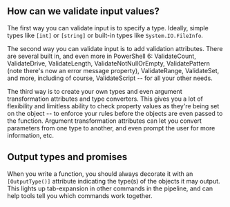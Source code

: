 ## How can we validate input values?

The first way you can validate input is to specify a type. Ideally, simple types like `[int]` or `[string]` or built-in types like `System.IO.FileInfo`.

The second way you can validate input is to add validation attributes. There are several built in, and even more in PowerShell 6: ValidateCount, ValidateDrive, ValidateLength, ValidateNotNullOrEmpty, ValidatePattern (note there's now an error message property), ValidateRange, ValidateSet, and more, including of course, ValidateScript -- for all your other needs.

The third way is to create your own types and even argument transformation attributes and type converters. This gives you a lot of flexibility and limitless ability to check property values as they're being set on the object -- to enforce your rules before the objects are even passed to the function. Argument transformation attributes can let you convert parameters from one type to another, and even prompt the user for more information, etc.

## Output types and promises

When you write a function, you should always decorate it with an `[OutputType()]` attribute indicating the type(s) of the objects it may output. This lights up tab-expansion in other commands in the pipeline, and can help tools tell you which commands work together.

